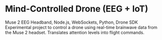 # Mind-Controlled Drone (EEG + IoT)  
Muse 2 EEG Headband, Node.js, WebSockets, Python, Drone SDK   
Experimental project to control a drone using real-time brainwave data from the Muse 2 headset. Translates attention levels into flight commands.
